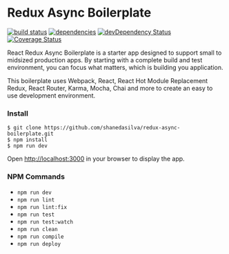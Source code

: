 # Redux Async Boilerplate

[![build status](https://img.shields.io/travis/shanedasilva/redux-async-boilerplate/master.svg?style=flat-square)](https://travis-ci.org/shanedasilva/redux-async-boilerplate)
[![dependencies](https://david-dm.org/shanedasilva/redux-async-boilerplate.svg)](https://david-dm.org/shanedasilva/redux-async-boilerplate)
[![devDependency Status](https://david-dm.org/shanedasilva/redux-async-boilerplate/dev-status.svg)](https://david-dm.org/shanedasilva/redux-async-boilerplate#info=devDependencies)
[![Coverage Status](https://coveralls.io/repos/github/shanedasilva/redux-async-boilerplate/badge.svg?branch=master)](https://coveralls.io/github/shanedasilva/redux-async-boilerplate?branch=master)

React Redux Async Boilerplate is a starter app designed to support small to midsized production apps. By starting with a complete build and test environment, you can focus what matters, which is building you application.

This boilerplate uses Webpack, React, React Hot Module Replacement Redux, React Router, Karma, Mocha, Chai and more to create an easy to use development environment.

### Install

    $ git clone https://github.com/shanedasilva/redux-async-boilerplate.git
    $ npm install
    $ npm run dev

Open [http://localhost:3000](http://localhost:3000) in your browser to display the app.

### NPM Commands
* `npm run dev`
* `npm run lint`
* `npm run lint:fix`
* `npm run test`
* `npm run test:watch`
* `npm run clean`
* `npm run compile`
* `npm run deploy`